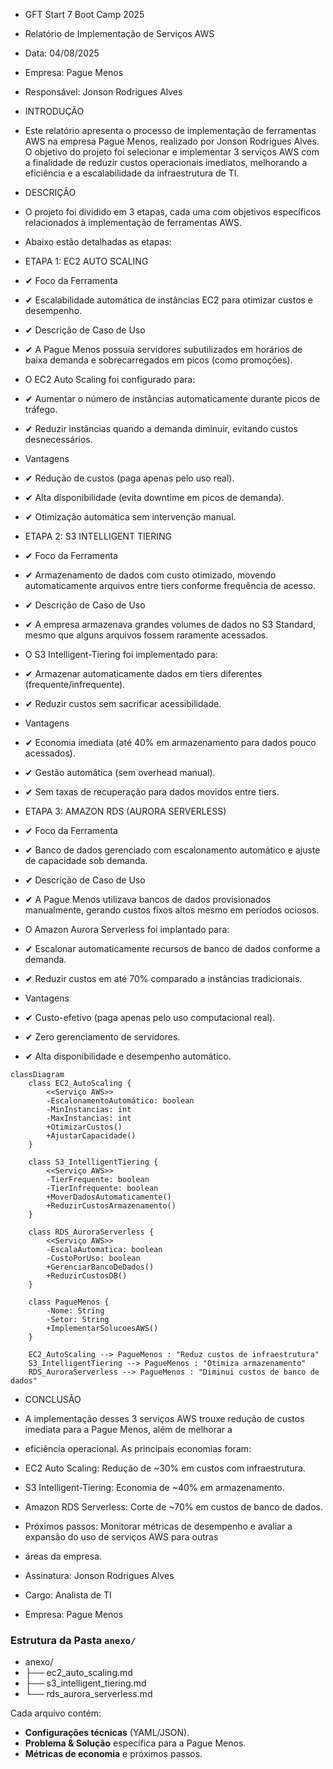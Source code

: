 * GFT Start 7 Boot Camp 2025

* Relatório de Implementação de Serviços AWS
* Data: 04/08/2025
* Empresa: Pague Menos
* Responsável: Jonson Rodrigues Alves

* INTRODUÇÃO
* Este relatório apresenta o processo de implementação de ferramentas AWS na empresa Pague Menos, realizado 
por Jonson Rodrigues Alves. O objetivo do projeto foi selecionar e implementar 3 serviços AWS com a finalidade de 
reduzir custos operacionais imediatos, melhorando a eficiência e a escalabilidade da infraestrutura de TI.
 
* DESCRIÇÃO
* O projeto foi dividido em 3 etapas, cada uma com objetivos específicos relacionados à implementação de ferramentas AWS. 
* Abaixo estão detalhadas as etapas:
 
* ETAPA 1: EC2 AUTO SCALING
* ✔ Foco da Ferramenta
* ✔ Escalabilidade automática de instâncias EC2 para otimizar custos e desempenho.
 
* ✔ Descrição de Caso de Uso
* ✔ A Pague Menos possuía servidores subutilizados em horários de baixa demanda e sobrecarregados em picos (como promoções).
 
* O EC2 Auto Scaling foi configurado para:
* ✔ Aumentar o número de instâncias automaticamente durante picos de tráfego.
* ✔ Reduzir instâncias quando a demanda diminuir, evitando custos desnecessários.
 
* Vantagens
* ✔ Redução de custos (paga apenas pelo uso real).
* ✔ Alta disponibilidade (evita downtime em picos de demanda).
* ✔ Otimização automática sem intervenção manual.
 
* ETAPA 2: S3 INTELLIGENT TIERING
* ✔ Foco da Ferramenta
* ✔ Armazenamento de dados com custo otimizado, movendo automaticamente arquivos entre tiers conforme frequência de acesso.
 
* ✔ Descrição de Caso de Uso
* ✔ A empresa armazenava grandes volumes de dados no S3 Standard, mesmo que alguns arquivos fossem raramente acessados.
 
* O S3 Intelligent-Tiering foi implementado para:
* ✔ Armazenar automaticamente dados em tiers diferentes (frequente/infrequente).
* ✔ Reduzir custos sem sacrificar acessibilidade.
 
* Vantagens
* ✔ Economia imediata (até 40% em armazenamento para dados pouco acessados).
* ✔ Gestão automática (sem overhead manual).
* ✔ Sem taxas de recuperação para dados movidos entre tiers.
 
* ETAPA 3: AMAZON RDS (AURORA SERVERLESS)
* ✔ Foco da Ferramenta
* ✔ Banco de dados gerenciado com escalonamento automático e ajuste de capacidade sob demanda.
 
* ✔ Descrição de Caso de Uso
* ✔ A Pague Menos utilizava bancos de dados provisionados manualmente, gerando custos fixos altos mesmo em períodos ociosos.
 
* O Amazon Aurora Serverless foi implantado para:
* ✔ Escalonar automaticamente recursos de banco de dados conforme a demanda.
* ✔ Reduzir custos em até 70% comparado a instâncias tradicionais.
 
* Vantagens
* ✔ Custo-efetivo (paga apenas pelo uso computacional real).
* ✔ Zero gerenciamento de servidores.
* ✔ Alta disponibilidade e desempenho automático.
 
````mermaid
classDiagram
    class EC2_AutoScaling {
        <<Serviço AWS>>
        -EscalonamentoAutomático: boolean
        -MinInstancias: int
        -MaxInstancias: int
        +OtimizarCustos()
        +AjustarCapacidade()
    }
    
    class S3_IntelligentTiering {
        <<Serviço AWS>>
        -TierFrequente: boolean
        -TierInfrequente: boolean
        +MoverDadosAutomaticamente()
        +ReduzirCustosArmazenamento()
    }
    
    class RDS_AuroraServerless {
        <<Serviço AWS>>
        -EscalaAutomatica: boolean
        -CustoPorUso: boolean
        +GerenciarBancoDeDados()
        +ReduzirCustosDB()
    }
    
    class PagueMenos {
        -Nome: String
        -Setor: String
        +ImplementarSolucoesAWS()
    }
    
    EC2_AutoScaling --> PagueMenos : "Reduz custos de infraestrutura"
    S3_IntelligentTiering --> PagueMenos : "Otimiza armazenamento"
    RDS_AuroraServerless --> PagueMenos : "Diminui custos de banco de dados"

````
* CONCLUSÃO
* A implementação desses 3 serviços AWS trouxe redução de custos imediata para a Pague Menos, além de melhorar a 
* eficiência operacional. As principais economias foram:

* EC2 Auto Scaling: Redução de ~30% em custos com infraestrutura.
* S3 Intelligent-Tiering: Economia de ~40% em armazenamento.
* Amazon RDS Serverless: Corte de ~70% em custos de banco de dados.
 
* Próximos passos: Monitorar métricas de desempenho e avaliar a expansão do uso de serviços AWS para outras 
* áreas da empresa.
 
* Assinatura: Jonson Rodrigues Alves
* Cargo: Analista de TI
* Empresa: Pague Menos

### **Estrutura da Pasta `anexo/`**  

* anexo/
* ├── ec2_auto_scaling.md
* ├── s3_intelligent_tiering.md
* └── rds_aurora_serverless.md

Cada arquivo contém:
- **Configurações técnicas** (YAML/JSON).
- **Problema & Solução** específica para a Pague Menos.
- **Métricas de economia** e próximos passos.  